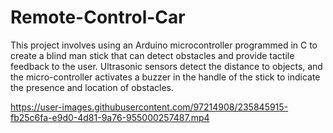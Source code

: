 # Remote-Control-Car
This project involves using an Arduino microcontroller programmed in C to create a blind man stick that can detect obstacles and provide tactile feedback to the user. Ultrasonic sensors detect the distance to objects, and the micro-controller activates a buzzer in the handle of the stick to indicate the presence and location of obstacles. 


https://user-images.githubusercontent.com/97214908/235845915-fb25c6fa-e9d0-4d81-9a76-955000257487.mp4


